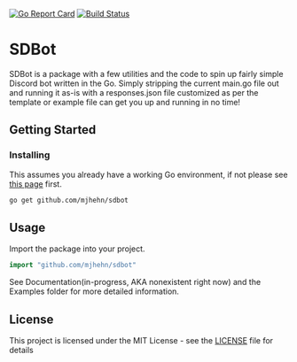 [![Go Report Card](https://goreportcard.com/badge/github.com/mjhehn/semi-decent-bot)](https://goreportcard.com/report/github.com/mjhehn/semi-decent-bot) [![Build Status](https://travis-ci.org/mjhehn/gosdbot.svg?branch=master)](https://travis-ci.org/mjhehn/gosdbot)
# SDBot
SDBot is a package with a few utilities and the code to spin up fairly simple Discord bot written in the Go. Simply stripping the current main.go file out and running it as-is with a responses.json file customized as per the template or example file can get you up and running in no time!


## Getting Started
### Installing

This assumes you already have a working Go environment, if not please see
[this page](https://golang.org/doc/install) first.

```sh
go get github.com/mjhehn/sdbot
```

## Usage

Import the package into your project.

```go
import "github.com/mjhehn/sdbot"
```

See Documentation(in-progress, AKA nonexistent right now) and the Examples folder for more detailed information.

## License

This project is licensed under the MIT License - see the [LICENSE](LICENSE) file for details
